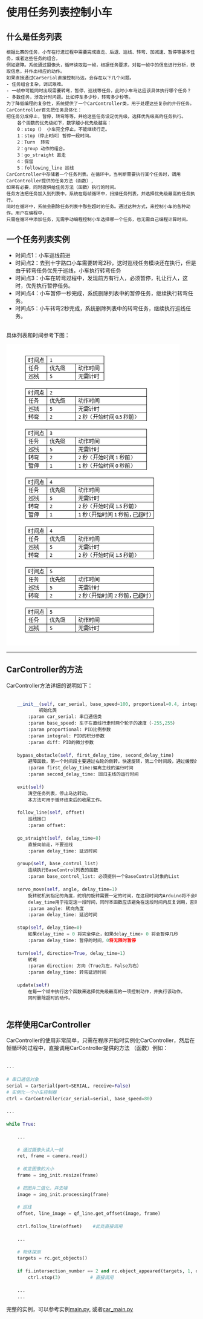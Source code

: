 # 使用任务列表控制小车

## 什么是任务列表
    根据比赛的任务，小车在行进过程中需要完成直走、后退、巡线、转弯、加减速、暂停等基本任务，或者这些任务的组合，
    例如避障。系统通过摄像头，循环读取每一帧，根据任务要求，对每一帧中的信息进行分析，获取信息，并作出相应的动作。
    如果直接通过CarSerial直接控制马达，会存在以下几个问题。
    - 任务组合复杂，调试艰难。
    - 一帧中可能同时出现需要转弯，暂停，巡线等任务，此时小车马达应该具体执行哪个任务？
    - 多数任务，涉及计时问题。比如停车多少秒，转弯多少秒等。
    为了降低编程的复杂性，系统提供了一个CarController类，用于处理这些复杂的并行任务。CarController首先把任务具体化：
    把任务分成停止，暂停，转弯等等，并给这些任务设定优先级，选择优先级高的任务执行。
        各个函数的优先级如下，数字越小优先级越高：
        0：stop（） 小车完全停止，不能继续行走。
        1：stop（停止时间）暂停一段时间。
        2：Turn  转弯
        2：group 动作的组合。
        3：go_straight 直走
        4：保留
        5：following_line 巡线
    CarController中存储着一个任务列表。在循环中，当判断需要执行某个任务时，调用CarController提供的任务方法（函数）,
    如果有必要，同时提供给任务方法（函数）执行的时间。
    任务方法把任务加入到列表中，系统在每帧循环中，扫描任务列表，并选择优先级最高的任务执行。
    同时在循环中，系统会删除任务列表中那些超时的任务。通过这种方式，来控制小车的各种动作。用户在编程中，
    只需在循环中添加任务，无需手动编程控制小车选择哪一个任务，也无需自己编程计算时间。
    
## 一个任务列表实例

- 时间点1：小车巡线前进
- 时间点2：去到十字路口小车需要转弯2秒，这时巡线任务模块还在执行，但是由于转弯任务优先于巡线，小车执行转弯任务
- 时间点3：小车在转弯过程中，发现前方有行人，必须暂停，礼让行人，这时，优先执行暂停任务。
- 时间点4：小车暂停一秒完成，系统删除列表中的暂停任务，继续执行转弯任务。
- 时间点5：小车转弯2秒完成，系统删除列表中的转弯任务，继续执行巡线任务。
</br>
具体列表和时间参考下图：  

![task_list](https://github.com/lonerlin/SelfDrivingCVCar/blob/testing/Tutorial/pic/list.png)   
***
## CarController的方法
CarController方法详细的说明如下：

```python    

    __init__(self, car_serial, base_speed=100, proportional=0.4, integral=0, diff=0)
            初始化类
        :param car_serial: 串口通信类
        :param base_speed: 车子在直线行走时两个轮子的速度（-255,255）
        :param proportional: PID比例参数
        :param integral: PID的积分参数
        :param diff: PID的微分参数
    
    bypass_obstacle(self, first_delay_time, second_delay_time)
        避障函数，第一个时间段主要通过右轮的倒转，快速旋转，第二个时间段，通过缓慢的偏转回归到主线上
        :param first_delay_time:偏离主线的运行时间
        :param second_delay_time: 回归主线的运行时间
    
    exit(self)
        清空任务列表，停止马达转动。
        本方法可用于循环结束后的收尾工作。
    
    follow_line(self, offset)
        巡线接口
        :param offset:
    
    go_straight(self, delay_time=8)
        直接向前走，不要巡线
        :param delay_time: 延迟时间
    
    group(self, base_control_list)
        连续执行BaseControl列表的函数
        :param base_control_list: 必须提供一个BaseControl对象的List
    
    servo_move(self, angle, delay_time=1)
        旋转舵机到指定的角度，舵机的旋转需要一定的时间，在这段时间内Arduino将不会响应nano的传输的命令
        delay_time用于指定这一段时间，同时本函数应该避免在这段时间内反复调用，否则会出现Arduino因为无法响应指令而出错。
        :param angle: 转向角度
        :param delay_time: 延迟时间
    
    stop(self, delay_time=0)
        如果delay_time = 0 将完全停止，如果delay_time> 0 将会暂停几秒
        :param delay_time: 暂停的时间，0将无限时暂停
    
    turn(self, direction=True, delay_time=1)
        转弯
        :param direction: 方向（True为左，False为右）
        :param delay_time: 转弯延迟时间
    
    update(self)
        在每一个帧中执行这个函数来选择优先级最高的一项控制动作，并执行该动作。
        同时删除超时的动作。
    
```
## 怎样使用CarController
CarController的使用非常简单，只需在程序开始时实例化CarController，然后在帧循环的过程中，直接调用CarController提供的方法
（函数）例如：
````python

...

# 串口通信对象
serial = CarSerial(port=SERIAL, receive=False)
# 实例化一个小车控制器
ctrl = CarController(car_serial=serial, base_speed=80)

...

while True:

    ...
    
    # 通过摄像头读入一帧
    ret, frame = camera.read()

    # 改变图像的大小
    frame = img_init.resize(frame)
    
    # 把图片二值化，并去噪
    image = img_init.processing(frame)

    # 巡线
    offset, line_image = qf_line.get_offset(image, frame)

    ctrl.follow_line(offset)    #此处直接调用
    
    ...
    
    # 物体探测
    targets = rc.get_objects()

    if fi.intersection_number == 2 and rc.object_appeared(targets, 1, object_width=40, delay_time=10):  # 看见人的处理程序
        ctrl.stop(3)           # 直接调用

    ...
    ...

````
完整的实例，可以参考实例[main.py]((https://github.com/lonerlin/SelfDrivingCVCar/blob/testing/jetson/main.py)),
或者[car_main.py](https://github.com/lonerlin/SelfDrivingCVCar/blob/testing/jetson/car_main.py)


 